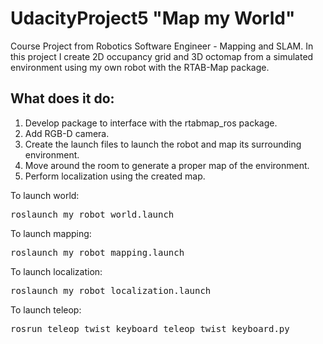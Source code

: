 # UdacityProject5 "Map my World"

Course Project from Robotics Software Engineer - Mapping and SLAM. 
In this project I create 2D occupancy grid and 3D octomap from a simulated environment using my own robot with the RTAB-Map package.
## What does it do:
1. Develop package to interface with the rtabmap_ros package.
2. Add RGB-D camera.
3. Create the launch files to launch the robot and map its surrounding environment.
4. Move around the room to generate a proper map of the environment.
5. Perform localization using the created map.

To launch world:
<pre>
roslaunch my_robot world.launch
</pre>

To launch mapping:
<pre>
roslaunch my_robot mapping.launch
</pre>

To launch localization:
<pre>
roslaunch my_robot localization.launch
</pre>

To launch teleop:
<pre>
rosrun teleop_twist_keyboard teleop_twist_keyboard.py
</pre>
